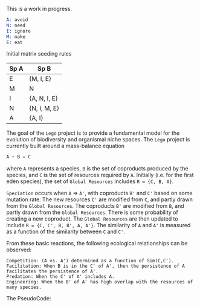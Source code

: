 This is a work in progress.

```S
A: avoid
N: need
I: ignore
M: make
E: eat
```

Initial matrix seeding rules

Sp A | Sp B
--- | ---
E | {M, I, E}
M | N
I | {A, N, I, E}
N | {N, I, M, E}
A | {A, I}














The goal of the `Lego` project is to provide a fundamental model for the evolution of biodiversity and organismal niche spaces. The `Lego` project is currently built around a mass-balance equation
```S
A + B = C
```
where `A` represents a species, `B` is the set of coproducts produced by the species, and `C` is the set of resources required by `A`. 
Initially (i.e. for the first eden species), the set of `Global Resources` includes `R = {C, B, A}`.

`Speciation` occurs when `A` => `A'`, with coproducts `B'` and `C'` based on some mutation rate. 
The new resources `C'` are modified from `C`, and partly drawn from the `Global Resources`.
The coproducts `B'` are modified from `B`, and partly drawn from the `Global Resources`.
There is some probability of creating a new coproduct.
The `Global Resources` are then updated to include `R = {C, C', B, B', A, A'}`.
The similarity of `A` and `A'` is measured as a function of the similarity between `C` and `C'`.

From these basic reactions, the following ecological relationships can be observed:
```
Competition: (A vs. A') determined as a function of Sim(C,C').
Facilitation: When B is in the C' of A', then the persistence of A facilitates the persistence of A'.
Predation: When the C' of A' includes A.
Engineering: When the B' of A' has high overlap with the resources of many species.
```

The PseudoCode:

